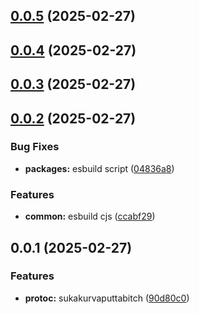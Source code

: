 

## [0.0.5](https://github.com/atls/protobuf/compare/@atls/protoc-gen-interfaces@0.0.4...@atls/protoc-gen-interfaces@0.0.5) (2025-02-27)






## [0.0.4](https://github.com/atls/protobuf/compare/@atls/protoc-gen-interfaces@0.0.3...@atls/protoc-gen-interfaces@0.0.4) (2025-02-27)






## [0.0.3](https://github.com/atls/protobuf/compare/@atls/protoc-gen-interfaces@0.0.2...@atls/protoc-gen-interfaces@0.0.3) (2025-02-27)






## [0.0.2](https://github.com/atls/protobuf/compare/@atls/protoc-gen-interfaces@0.0.1...@atls/protoc-gen-interfaces@0.0.2) (2025-02-27)


### Bug Fixes


* **packages:** esbuild script ([04836a8](https://github.com/atls/protobuf/commit/04836a8d98a692988cbc3a4216a96391c2e74079))

### Features


* **common:** esbuild cjs ([ccabf29](https://github.com/atls/protobuf/commit/ccabf2994e76a9daa5cdd86f224f2c3067d6fae4))



## 0.0.1 (2025-02-27)

### Features

- **protoc:** sukakurvaputtabitch ([90d80c0](https://github.com/atls/protobuf/commit/90d80c0c93f6faea844bb334e4a3012b2b6afa51))
